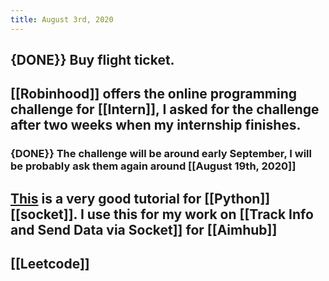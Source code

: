 ```yaml
---
title: August 3rd, 2020
---
```


## {DONE}} Buy flight ticket.

## [[Robinhood]] offers the online programming challenge for [[Intern]], I asked for the challenge after two weeks when my internship finishes.
### {DONE}} The challenge will be around early September, I will be probably ask them again around [[August 19th, 2020]]

## [This](https://www.youtube.com/watch?v=3QiPPX-KeSc) is a very good tutorial for [[Python]] [[socket]]. I use this for my work on [[Track Info and Send Data via Socket]] for [[Aimhub]]

## [[Leetcode]]

